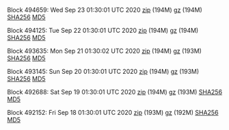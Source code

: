 Block 494659: Wed Sep 23 01:30:01 UTC 2020 [zip](https://files.01coin.io/mainnet/2020-09-23/bootstrap.dat.zip) (194M) [gz](https://files.01coin.io/mainnet/2020-09-23/bootstrap.dat.tar.gz) (194M) [SHA256](https://files.01coin.io/mainnet/2020-09-23/sha256.txt) [MD5](https://files.01coin.io/mainnet/2020-09-23/md5.txt)

Block 494125: Tue Sep 22 01:30:01 UTC 2020 [zip](https://files.01coin.io/mainnet/2020-09-22/bootstrap.dat.zip) (194M) [gz](https://files.01coin.io/mainnet/2020-09-22/bootstrap.dat.tar.gz) (194M) [SHA256](https://files.01coin.io/mainnet/2020-09-22/sha256.txt) [MD5](https://files.01coin.io/mainnet/2020-09-22/md5.txt)

Block 493635: Mon Sep 21 01:30:02 UTC 2020 [zip](https://files.01coin.io/mainnet/2020-09-21/bootstrap.dat.zip) (194M) [gz](https://files.01coin.io/mainnet/2020-09-21/bootstrap.dat.tar.gz) (193M) [SHA256](https://files.01coin.io/mainnet/2020-09-21/sha256.txt) [MD5](https://files.01coin.io/mainnet/2020-09-21/md5.txt)

Block 493145: Sun Sep 20 01:30:01 UTC 2020 [zip](https://files.01coin.io/mainnet/2020-09-20/bootstrap.dat.zip) (194M) [gz](https://files.01coin.io/mainnet/2020-09-20/bootstrap.dat.tar.gz) (193M) [SHA256](https://files.01coin.io/mainnet/2020-09-20/sha256.txt) [MD5](https://files.01coin.io/mainnet/2020-09-20/md5.txt)

Block 492688: Sat Sep 19 01:30:01 UTC 2020 [zip](https://files.01coin.io/mainnet/2020-09-19/bootstrap.dat.zip) (194M) [gz](https://files.01coin.io/mainnet/2020-09-19/bootstrap.dat.tar.gz) (193M) [SHA256](https://files.01coin.io/mainnet/2020-09-19/sha256.txt) [MD5](https://files.01coin.io/mainnet/2020-09-19/md5.txt)

Block 492152: Fri Sep 18 01:30:01 UTC 2020 [zip](https://files.01coin.io/mainnet/2020-09-18/bootstrap.dat.zip) (193M) [gz](https://files.01coin.io/mainnet/2020-09-18/bootstrap.dat.tar.gz) (192M) [SHA256](https://files.01coin.io/mainnet/2020-09-18/sha256.txt) [MD5](https://files.01coin.io/mainnet/2020-09-18/md5.txt)
